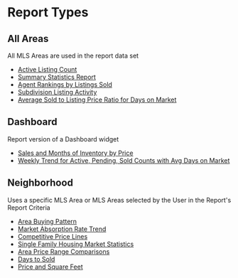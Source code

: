# Report Types 
## All Areas
All MLS Areas are used in the report data set
- [Active Listing Count](../Reports/ReportTypes/reda_rpt_type_active_listing_count.md)
- [Summary Statistics Report](../Reports/ReportTypes/reda_rpt_type_allarea_summary_stats.md)
- [Agent Rankings by Listings Sold](../Reports/ReportTypes/reda_rpt_type_agent_rankings.md)
- [Subdivision Listing Activity](../Reports/ReportTypes/reda_rpt_type_subdivision_activity.md)
- [Average Sold to Listing Price Ratio for Days on Market](../Reports/ReportTypes/reda_rpt_type_avg_sold_to_listing.md)

## Dashboard
Report version of a Dashboard widget
- [Sales and Months of Inventory by Price](../Reports/ReportTypes/reda_rpt_type_sales_inventory_by_price.md)
- [Weekly Trend for Active, Pending, Sold Counts with Avg Days on Market](../Reports/ReportTypes/reda_rpt_type_weekly_active_pendng_sold_dom.md)

## Neighborhood
Uses a specific MLS Area or MLS Areas selected by the User in the Report's Report Criteria
- [Area Buying Pattern](../Reports/ReportTypes/reda_rpt_type_area_buying_pattern.md)
- [Market Absorption Rate Trend](../Reports/ReportTypes/reda_rpt_type_market_absorption_rate.md)
- [Competitive Price Lines](../Reports/ReportTypes/reda_rpt_type_competitive_price_lines.md)
- [Single Family Housing Market Statistics](../Reports/ReportTypes/reda_rpt_type_single_family_stats.md)
- [Area Price Range Comparisons](../Reports/ReportTypes/reda_rpt_type_price_range_comparison.md)
- [Days to Sold](../Reports/ReportTypes/reda_rpt_type_days_to_sold.md)
- [Price and Square Feet](../Reports/ReportTypes/reda_rpt_type_price_to_sqrfeet.md)

